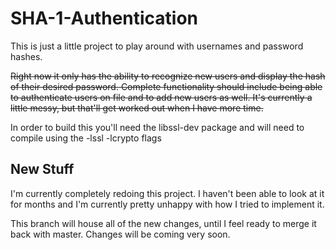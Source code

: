 # SHA-1-Authentication

This is just a little project to play around with usernames and password hashes.

~~Right now it only has the ability to recognize new users and display the hash of their desired password. Complete functionality should include being able to authenticate users on file and to add new users as well. It's currently a little messy, but that'll get worked out when I have more time.~~

In order to build this you'll need the libssl-dev package and will need to compile using the -lssl -lcrypto flags

## New Stuff

I'm currently completely redoing this project. I haven't been able to look at it for months and I'm currently pretty unhappy with how I tried to implement it. 

This branch will house all of the new changes, until I feel ready to merge it back with master. Changes will be coming very soon.
